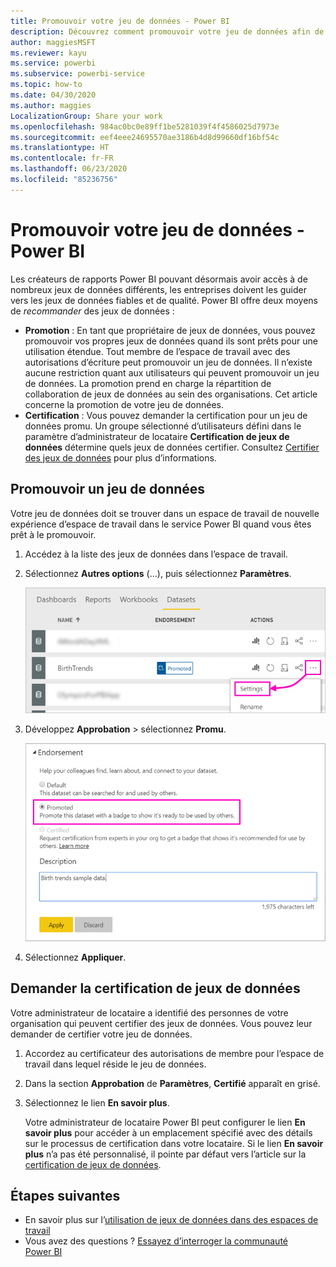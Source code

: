```yaml
---
title: Promouvoir votre jeu de données - Power BI
description: Découvrez comment promouvoir votre jeu de données afin de guider les utilisateurs en entreprise vers des jeux de données fiables et de qualité.
author: maggiesMSFT
ms.reviewer: kayu
ms.service: powerbi
ms.subservice: powerbi-service
ms.topic: how-to
ms.date: 04/30/2020
ms.author: maggies
LocalizationGroup: Share your work
ms.openlocfilehash: 984ac0bc0e89ff1be5281039f4f4586025d7973e
ms.sourcegitcommit: eef4eee24695570ae3186b4d8d99660df16bf54c
ms.translationtype: HT
ms.contentlocale: fr-FR
ms.lasthandoff: 06/23/2020
ms.locfileid: "85236756"
---
```

# <a name="promote-your-dataset---power-bi"></a>Promouvoir votre jeu de données - Power BI

Les créateurs de rapports Power BI pouvant désormais avoir accès à de nombreux jeux de données différents, les entreprises doivent les guider vers les jeux de données fiables et de qualité. Power BI offre deux moyens de *recommander* des jeux de données :

- **Promotion** : En tant que propriétaire de jeux de données, vous pouvez promouvoir vos propres jeux de données quand ils sont prêts pour une utilisation étendue. Tout membre de l’espace de travail avec des autorisations d’écriture peut promouvoir un jeu de données. Il n’existe aucune restriction quant aux utilisateurs qui peuvent promouvoir un jeu de données. La promotion prend en charge la répartition de collaboration de jeux de données au sein des organisations. Cet article concerne la promotion de votre jeu de données.
- **Certification** : Vous pouvez demander la certification pour un jeu de données promu. Un groupe sélectionné d’utilisateurs défini dans le paramètre d’administrateur de locataire **Certification de jeux de données** détermine quels jeux de données certifier. Consultez [Certifier des jeux de données](service-datasets-certify.md) pour plus d’informations.

## <a name="promote-a-dataset"></a>Promouvoir un jeu de données

Votre jeu de données doit se trouver dans un espace de travail de nouvelle expérience d’espace de travail dans le service Power BI quand vous êtes prêt à le promouvoir.

1. Accédez à la liste des jeux de données dans l’espace de travail.
 
1. Sélectionnez **Autres options** (...), puis sélectionnez **Paramètres**.

    ![Sélectionner les points de suspension en fonction du jeu de données](media/service-datasets-certify-promote/power-bi-dataset-settings.png)

1. Développez **Approbation** > sélectionnez **Promu**.

    ![Sélectionner Promu et Appliquer](media/service-datasets-certify-promote/power-bi-dataset-promoted-endorsement.png)

1. Sélectionnez **Appliquer**.

## <a name="request-dataset-certification"></a>Demander la certification de jeux de données

Votre administrateur de locataire a identifié des personnes de votre organisation qui peuvent certifier des jeux de données. Vous pouvez leur demander de certifier votre jeu de données.

1. Accordez au certificateur des autorisations de membre pour l’espace de travail dans lequel réside le jeu de données.

1. Dans la section **Approbation** de **Paramètres**, **Certifié** apparaît en grisé.

1. Sélectionnez le lien **En savoir plus**.

    Votre administrateur de locataire Power BI peut configurer le lien **En savoir plus** pour accéder à un emplacement spécifié avec des détails sur le processus de certification dans votre locataire.   Si le lien **En savoir plus** n’a pas été personnalisé, il pointe par défaut vers l’article sur la [certification de jeux de données](service-datasets-certify.md).

## <a name="next-steps"></a>Étapes suivantes

* En savoir plus sur l’[utilisation de jeux de données dans des espaces de travail](service-datasets-across-workspaces.md)
* Vous avez des questions ? [Essayez d’interroger la communauté Power BI](https://community.powerbi.com/)
